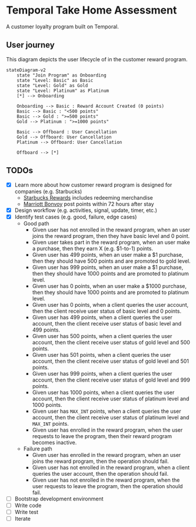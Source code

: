 # Temporal Take Home Assessment

A customer loyalty program built on Temporal.

## User journey

This diagram depicts the user lifecycle of in the customer reward program.

```mermaid
stateDiagram-v2
    state "Join Program" as Onboarding
    state "Level: Basic" as Basic
    state "Level: Gold" as Gold
    state "Level: Platinum" as Platinum
    [*] --> Onboarding

    Onboarding --> Basic : Reward Account Created (0 points)
    Basic --> Basic : "<500 points"
    Basic --> Gold : ">=500 points"
    Gold --> Platinum : ">=1000 points"

    Basic --> Offboard : User Cancellation
    Gold --> Offboard: User Cancellation
    Platinum --> Offboard: User Cancellation

    Offboard --> [*]
```

## TODOs

- [x] Learn more about how customer reward program is designed for companies (e.g. Starbucks)
  - [Starbucks Rewards](https://www.starbucks.com/rewards) includes redeeming merchandise
  - [Marriott Bonvoy](https://help.marriott.com/s/article/Article-22331) post points within 72 hours after stay
- [x] Design workflow (e.g. activities, signal, update, timer, etc.)
- [x] Identify test cases (e.g. good, failure, edge cases)
  - Good path
    - Given user has not enrolled in the reward program, when an user joins the reward program, then they have basic level and 0 point.
    - Given user takes part in the reward program, when an user make a purchase, then they earn X (e.g. $1-to-1) points.
    - Given user has 499 points, when an user make a $1 purchase, then they should have 500 points and are promoted to gold level.
    - Given user has 999 points, when an user make a $1 purchase, then they should have 1000 points and are promoted to platinum level.
    - Given user has 0 points, when an user make a $1000 purchase, then they should have 1000 points and are promoted to platinum level.
    - Given user has 0 points, when a client queries the user account, then the client receive user status of basic level and 0 points.
    - Given user has 499 points, when a client queries the user account, then the client receive user status of basic level and 499 points.
    - Given user has 500 points, when a client queries the user account, then the client receive user status of gold level and 500 points.
    - Given user has 501 points, when a client queries the user account, then the client receive user status of gold level and 501 points.
    - Given user has 999 points, when a client queries the user account, then the client receive user status of gold level and 999 points.
    - Given user has 1000 points, when a client queries the user account, then the client receive user status of platinum level and 1000 points.
    - Given user has `MAX_INT` points, when a client queries the user account, then the client receive user status of platinum level and `MAX_INT` points.
    - Given user has enrolled in the reward program, when the user requests to leave the program, then their reward program becomes inactive.
  - Failure path
    - Given user has enrolled in the reward program, when an user joins the reward program, then the operation should fail.
    - Given user has not enrolled in the reward program, when a client queries the user account, then the operation should fail.
    - Given user has not enrolled in the reward program, when the user requests to leave the program, then the operation should fail.
- [ ] Bootstrap development environment
- [ ] Write code
- [ ] Write test
- [ ] Iterate
